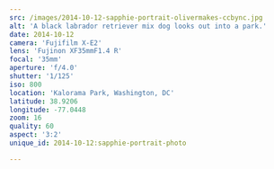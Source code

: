 ```yaml
---
src: /images/2014-10-12-sapphie-portrait-olivermakes-ccbync.jpg
alt: 'A black labrador retriever mix dog looks out into a park.'
date: 2014-10-12
camera: 'Fujifilm X-E2'
lens: 'Fujinon XF35mmF1.4 R'
focal: '35mm'
aperture: 'f/4.0'
shutter: '1/125'
iso: 800
location: 'Kalorama Park, Washington, DC'
latitude: 38.9206
longitude: -77.0448
zoom: 16
quality: 60
aspect: '3:2'
unique_id: 2014-10-12:sapphie-portrait-photo

---
```

